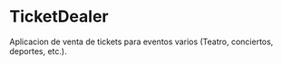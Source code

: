 # TicketDealer
Aplicacion de venta de tickets para eventos varios (Teatro, conciertos, deportes, etc.).
